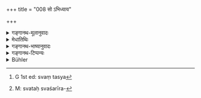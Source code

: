 +++
title = "008 सो ऽभिध्याय"

+++

<details><summary>गङ्गानथ-मूलानुवादः</summary>

Desiring to create the several kinds of created things, he, in the beginning, by mere willing, produced, out op his own body, Water; and in that he threw the seed.—(8)
</details>

<details><summary>मेधातिथिः</summary>

स पूर्वनिर्दिष्टविशेषणैः "हिरण्यगर्भः समवर्तताग्रे" (र्व् १०.१२१.१) इत्यादिभिर् मन्त्रैर् लब्धहिरण्यगर्भाभिधानः । **प्रजाः** विविधा नानारूपाः **सिसृक्षुः** स्रष्टुम् इच्छन्न् **अपः** उदकम् **आदौ** प्रथमं **ससर्ज** उत्पादितवान् । **शरीरात् स्वात्** यत् तेन गृहीतं सरीरम् । अद्वैतदर्शने प्रधानम् एव तस्येदं शरीरम्, तद् इच्छानुवर्तित्वात् स्वतः[^२५] शरीरनिर्माणहेतुत्वाच्[^२६] च । सर्वलोकानां शरीरं किं भौतिकेन व्यापारेण कुद्दालखननादिना ससर्ज । नेत्य् आह । कथं तर्हि । **अभिध्याय** । " आप उत्पद्यन्ताम्" एवम् इच्छामात्रेण । अत्रेत्थं चोच्यते । पृथिव्यादीनां तदानीम् अभावाद् अपां सृष्टानां क आधारः । अन्येभ्य इदम् उच्यते । स्रष्टुर् अपि परमेश्वरस्य गृहीतशरीरस्य क आधार इत्य् अपि वाच्यम् । अथ विलक्षणैश्वर्यातिशययोगाद् अन्यैव सा कर्तृशक्तिर् असंचोद्या प्रकृतधर्मसामान्येनेत्य् एवम् एष्व् अपि द्रष्टव्यम् । **तासु वीर्यं** शुक्रम् **अवासृजत्** न्यषिञ्चत् ॥ १.८ ॥


[^२६]:
     M: svataḥ svaśarīra-


[^२५]:
     G 1st ed: svaṃ tasya
</details>

<details><summary>गङ्गानथ-भाष्यानुवादः</summary>

‘*He*’—who,—by virtue of the qualities described in the preceding verse, and also by virtue of such Vedic texts as ‘In the beginning there appeared Hiraṇyagarbha &c.’ (Ṛgveda 10.121.1)—acquired the title of ‘*Hiraṇyagarbha*.’

‘*Several kinds of created things*’—things possessed of various forms.

‘*Desiring to create*,’—wishing to bring into existence.

‘*In the beginning*,’ first of all—‘produced,’ called into being—‘*water*’ ‘*out of his own body*,’ *i.e*., the body assumed by himself (on manifestation). Or, according to the Ádvaita Philosophy, ‘Primordial Matter’ is the ‘body’ of Hiraṇyagarbha here spoken of; it is ‘*his own*’ in the sense that it follows his wish, and is the cause of the production of all bodies.

The next question that arises is—“When he created the body of all living beings, did he do so by means of some physical act, such as digging with the spade and so forth (as the potter does in the making of the Jar)?”

The answer is *no*.—“How then?”—‘*By mere willing*’—by the mere act of wishing ‘let water be produced.’

The following further question is raised—“Since the Earth and other things were non-existent at the time, what was the receptacle or standing ground of the water that was produced?”

The question is addressed to the winds! \[ *lit*., it is as good as addressed to others!\]. It might just as well bo asked—what is the receptacle or standing ground for the Supreme Lord himself when he has assumed a body. If it be explained that so far as the powers of the creator himself are concerned, no questions arise, for the simple reason that he is possessed of unique powers,—then the same may be said in regard to water and the other products also, which may be regarded as having similar unique powers.

*In that*, water, *he threw*, scattered, *the seed*, the semen. (8)
</details>

<details><summary>गङ्गानथ-टिप्पन्यः</summary>

\(3\) *Abhidhyāya*—According to those who interpret the process here as ‘described in accordance with the *Saṅkhya*’, this means ‘independently of all outside force, just as a man does an act by mere thought.’

*Āpaḥ*—In his eagerness to be literally faithful, Buhler has translated
this as ‘*waters*’, using the plural form in consideration of the plural form of ‘*āpaḥ*’ in the plural. It has to be borne in mind, however, that the text has used the plural form, because the base ‘*ap*’ has no singular form at all.

*Vide*, in this connection, *Ṛgveda*, 10.121.1, and [Viṣṇu-purāṇa
I](/hinduism/book/the-viśnu-purana-2/d/doc115935.html "English translation by Horace Hayman Wilson").

*Saḥ*—Hiraṇyagarbha (acc. to Medhātithi); the Paramātman (according to
others.)

*Abhidhyāya*—According to the interpretation of ‘others’, noted by
Medhātithi, under verse 11, this participle means ‘independently of all external activity, just as a man may do some act by merely willing it.’

*Medhātithi* P. 11, l. 6—‘*anyebhya idamucyate*’—This is an idiomatic
expression used in the sense—‘This that is urged is spoken, as it were, to others—it does not concern us,—it has no hearing upon what we have said.’
</details>

<details><summary>Bühler</summary>

008	He, desiring to produce beings of many kinds from his own body, first with a thought created the waters, and placed his seed in them.
</details>
